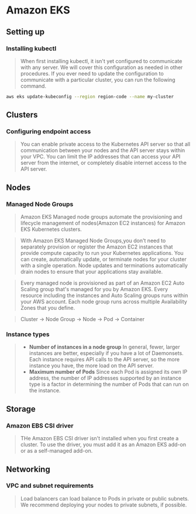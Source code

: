# Amazon EKS
## Setting up
### Installing kubectl
> When first installing kubectl, it isn't yet configured to communicate with any server. We will cover this configuration as needed in other procedures. If you ever need to update the configuration to communicate with a particular cluster, you can run the following command. 
```bash
aws eks update-kubeconfig --region region-code --name my-cluster
```

## Clusters
### Configuring endpoint access
> You can enable private access to the Kubernetes API server so that all communication between your nodes and the API server stays within your VPC. You can limit the IP addresses that can access your API server from the internet, or completely disable internet access to the API server. 

## Nodes
### Managed Node Groups
> Amazon EKS Managed node groups automate the provisioning and lifecycle management of nodes(Amazon EC2 instances) for Amazon EKS Kubernetes clusters.

> With Amazon EKS Managed Node Groups,you don't need to separately provision or register the Amazon EC2 instances that provide compute capacity to run your Kubernetes applications. You can create, automatically update, or terminate nodes for your cluster with a single operation. Node updates and terminations automatically drain nodes to ensure that your applications stay available.

> Every managed node is provisioned as part of an Amazon EC2 Auto Scaling group that's managed for you by Amazon EKS. Every resource including the instances and Auto Scaling groups runs within your AWS account. Each node group runs across multiple Availability Zones that you define.

> Cluster -> Node Group -> Node -> Pod -> Container

### Instance types
>- **Number of instances in a node group**
> In general, fewer, larger instances are better, especially if you have a lot of Daemonsets. Each instance requires API calls to the API server, so the more instance you have, the more load on the API server.
>- **Maximum number of Pods**
> Since each Pod is assigned its own IP address, the number of IP addresses supported by an instance type is a factor in determining the number of Pods that can run on the instance.

## Storage
### Amazon EBS CSI driver
> THe Amazon EBS CSI driver isn't installed when you first create a cluster. To use the driver, you must add it as an Amazon EKS add-on or as a self-managed add-on.

## Networking
### VPC and subnet requirements
> Load balancers can load balance to Pods in private or public subnets. We recommend deploying your nodes to private subnets, if possible.